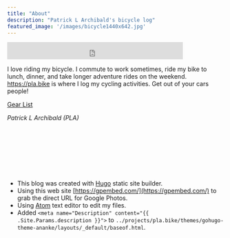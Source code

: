 ```yaml
---
title: "About"
description: "Patrick L Archibald's bicycle log"
featured_image: '/images/bicycle1440x642.jpg'
---
```


<iframe src="https://duckduckgo.com/search.html?site=pla.bike&prefill=Search pla.bike" style="overflow:hidden;margin:0;padding:0;width:408px;height:40px;" frameborder="0"></iframe>

I love riding my bicycle. I commute to work sometimes, ride my bike to lunch, dinner, and take longer adventure rides on the weekend. https://pla.bike is where I log my cycling activities. Get out of your cars people!

[Gear List](/about/gear/)

_Patrick L Archibald (PLA)_

<p style="font-size:3em">&nbsp;</p>


* This blog was created with [Hugo](https://gohugo.io/) static site builder.
* Using this web site  [https://gpembed.com/](https://gpembed.com/) to grab the direct URL for Google Photos.
* Using [Atom](https://atom.io/) text editor to edit my files.
* Added `<meta name="Description" content="{{ .Site.Params.description }}">` to `../projects/pla.bike/themes/gohugo-theme-ananke/layouts/_default/baseof.html`.
